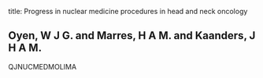 title: Progress in nuclear medicine procedures in head and neck oncology

## Oyen, W J G. and Marres, H A M. and Kaanders, J H A M.
QJNUCMEDMOLIMA

